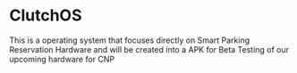 # ClutchOS
This is a operating system that focuses directly on Smart Parking Reservation Hardware and will be created into a APK for Beta Testing of our upcoming hardware for CNP
